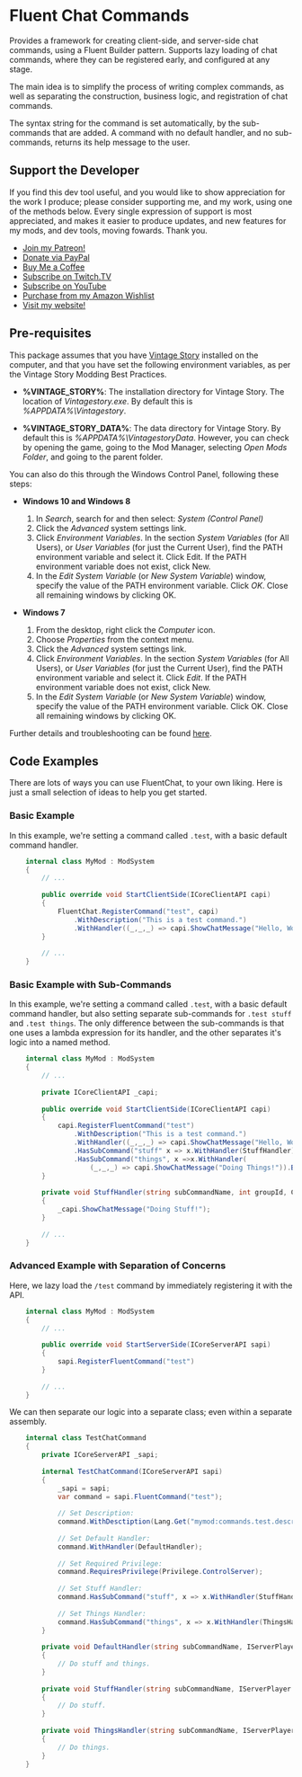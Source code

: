 # Fluent Chat Commands

Provides a framework for creating client-side, and server-side chat commands, using a Fluent Builder pattern. Supports lazy loading of chat commands, where they can be registered early, and configured at any stage.

The main idea is to simplify the process of writing complex commands, as well as separating the construction, business logic, and registration of chat commands.

The syntax string for the command is set automatically, by the sub-commands that are added. A command with no default handler, and no sub-commands, returns its help message to the user.

## Support the Developer

If you find this dev tool useful, and you would like to show appreciation for the work I produce; please consider supporting me, and my work, using one of the methods below. Every single expression of support is most appreciated, and makes it easier to produce updates, and new features for my mods, and dev tools, moving fowards. Thank you.

 - [Join my Patreon!](https://www.patreon.com/ApacheTechSolutions?fan_landing=true)
 - [Donate via PayPal](http://bitly.com/APGDonate)
 - [Buy Me a Coffee](https://www.buymeacoffee.com/Apache)
 - [Subscribe on Twitch.TV](https://twitch.tv/ApacheGamingUK)
 - [Subscribe on YouTube](https://youtube.com/ApacheGamingUK)
 - [Purchase from my Amazon Wishlist](http://amzn.eu/7qvKTFu)
 - [Visit my website!](https://apachegaming.net/)


## Pre-requisites

This package assumes that you have [Vintage Story](https://vintagestory.at/) installed on the computer, and that you have set the following environment variables, as per the Vintage Story Modding Best Practices.

 * **%VINTAGE_STORY%**: The installation directory for Vintage Story. The location of *Vintagestory.exe*. By default this is *%APPDATA%\Vintagestory*.
 
 * **%VINTAGE_STORY_DATA%**: The data directory for Vintage Story. By default this is *%APPDATA%\VintagestoryData*. However, you can check by opening the game, going to the Mod Manager, selecting *Open Mods Folder*, and going to the parent folder.

You can also do this through the Windows Control Panel, following these steps:

- **Windows 10 and Windows 8**
    1. In *Search*, search for and then select: *System (Control Panel)*
    2. Click the *Advanced* system settings link.
    3. Click *Environment Variables*. In the section *System Variables* (for All Users), or *User Variables* (for just the Current User), find the PATH environment variable and select it. Click Edit. If the PATH environment variable does not exist, click New.
    4. In the *Edit System Variable* (or *New System Variable*) window, specify the value of the PATH environment variable. Click *OK*. Close all remaining windows by clicking OK.
    
- **Windows 7**

    1. From the desktop, right click the *Computer* icon.
    2. Choose *Properties* from the context menu.
    3. Click the *Advanced* system settings link.
    4. Click *Environment Variables*. In the section *System Variables* (for All Users), or *User Variables* (for just the Current User), find the PATH environment variable and select it. Click *Edit*. If the PATH environment variable does not exist, click New.
    5. In the *Edit System Variable* (or *New System Variable*) window, specify the value of the PATH environment variable. Click OK. Close all remaining windows by clicking OK.

Further details and troubleshooting can be found [here](https://www.computerhope.com/issues/ch000549.htm).

## Code Examples

There are lots of ways you can use FluentChat, to your own liking. Here is just a small selection of ideas to help you get started.

### Basic Example

In this example, we're setting a command called `.test`, with a basic default command handler.
```csharp  
    internal class MyMod : ModSystem
    {
        // ...
        
        public override void StartClientSide(ICoreClientAPI capi)
        {
            FluentChat.RegisterCommand("test", capi)
                .WithDescription("This is a test command.")
                .WithHandler((_,_,_) => capi.ShowChatMessage("Hello, World!"));
        }
        
        // ...
    }
```

### Basic Example with Sub-Commands

In this example, we're setting a command called `.test`, with a basic default command handler, but also setting separate sub-commands for `.test stuff` and `.test things`. The only difference between the sub-commands is that one uses a lambda expression for its handler, and the other separates it's logic into a named method.
```csharp  
    internal class MyMod : ModSystem
    {
        // ...
        
        private ICoreClientAPI _capi;
        
        public override void StartClientSide(ICoreClientAPI capi)
        {
            capi.RegisterFluentCommand("test")
                .WithDescription("This is a test command.")
                .WithHandler((_,_,_) => capi.ShowChatMessage("Hello, World!"))
                .HasSubCommand("stuff" x => x.WithHandler(StuffHandler).Build())                
                .HasSubCommand("things", x =>x.WithHandler(
                    (_,_,_) => capi.ShowChatMessage("Doing Things!")).Build());
        }
        
        private void StuffHandler(string subCommandName, int groupId, CmdArgs args)
        {
            _capi.ShowChatMessage("Doing Stuff!");
        }
        
        // ...
    }
```

### Advanced Example with Separation of Concerns

Here, we lazy load the `/test` command by immediately registering it with the API. 
```csharp
    internal class MyMod : ModSystem
    {
        // ...
        
        public override void StartServerSide(ICoreServerAPI sapi)
        {
            sapi.RegisterFluentCommand("test")
        }
        
        // ...
    }
```

We can then separate our logic into a separate class; even within a separate assembly.
```csharp  
    internal class TestChatCommand
    {
        private ICoreServerAPI _sapi;
        
        internal TestChatCommand(ICoreServerAPI sapi)
        {
            _sapi = sapi;
            var command = sapi.FluentCommand("test");
            
            // Set Description:
            command.WithDesctiption(Lang.Get("mymod:commands.test.description"));
            
            // Set Default Handler:
            command.WithHandler(DefaultHandler);
            
            // Set Required Privilege:
            command.RequiresPrivilege(Privilege.ControlServer);
            
            // Set Stuff Handler:
            command.HasSubCommand("stuff", x => x.WithHandler(StuffHandler).Build());
            
            // Set Things Handler:
            command.HasSubCommand("things", x => x.WithHandler(ThingsHandler).Build());
        }
    
        private void DefaultHandler(string subCommandName, IServerPlayer player, int groupId, CmdArgs args)
        {
            // Do stuff and things.
        }
    
        private void StuffHandler(string subCommandName, IServerPlayer player, int groupId, CmdArgs args)
        {
            // Do stuff.
        }
        
        private void ThingsHandler(string subCommandName, IServerPlayer player, int groupId, CmdArgs args)
        {
            // Do things.
        }
    }
```
